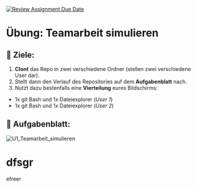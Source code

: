 [![Review Assignment Due Date](https://classroom.github.com/assets/deadline-readme-button-22041afd0340ce965d47ae6ef1cefeee28c7c493a6346c4f15d667ab976d596c.svg)](https://classroom.github.com/a/6850L3U0)
# Übung: Teamarbeit simulieren

## :dart: Ziele:

1. **Clont** das Repo in zwei verschiedene Ordner (stellen zwei verschiedene User dar).
2. Stellt dann den Verlauf des Repositories auf dem **Aufgabenblatt** nach.
3. Nutzt dazu bestenfalls eine **Vierteilung** eures Bildschirms:
  - 1x git Bash und 1x Dateiexplorer (*User 1*)
  - 1x git Bash und 1x Dateiexplorer (*User 2*)

## :pushpin: Aufgabenblatt:

![U1_Teamarbeit_simulieren](https://github.com/LW-Lewin/-bung-Teamarbeit-simulieren/assets/118429221/9a91f99b-28d8-4576-acd9-f4810d8b42f0)

  dfsgr
=======
 efreer

